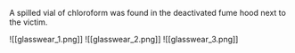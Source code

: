 A spilled vial of chloroform was found in the deactivated fume hood next to the victim.

![[glasswear_1.png]]
![[glasswear_2.png]]
![[glasswear_3.png]]